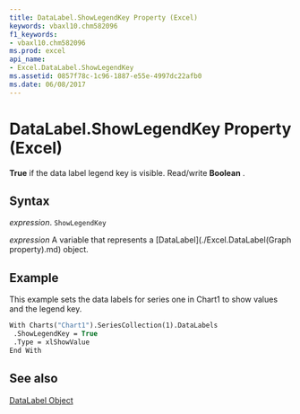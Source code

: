 ```yaml
---
title: DataLabel.ShowLegendKey Property (Excel)
keywords: vbaxl10.chm582096
f1_keywords:
- vbaxl10.chm582096
ms.prod: excel
api_name:
- Excel.DataLabel.ShowLegendKey
ms.assetid: 0857f78c-1c96-1887-e55e-4997dc22afb0
ms.date: 06/08/2017
---
```



# DataLabel.ShowLegendKey Property (Excel)

 **True** if the data label legend key is visible. Read/write **Boolean** .


## Syntax

 _expression_. `ShowLegendKey`

 _expression_ A variable that represents a [DataLabel](./Excel.DataLabel(Graph property).md) object.


## Example

This example sets the data labels for series one in Chart1 to show values and the legend key.


```vb
With Charts("Chart1").SeriesCollection(1).DataLabels 
 .ShowLegendKey = True 
 .Type = xlShowValue 
End With
```


## See also


[DataLabel Object](Excel.DataLabel(object).md)

